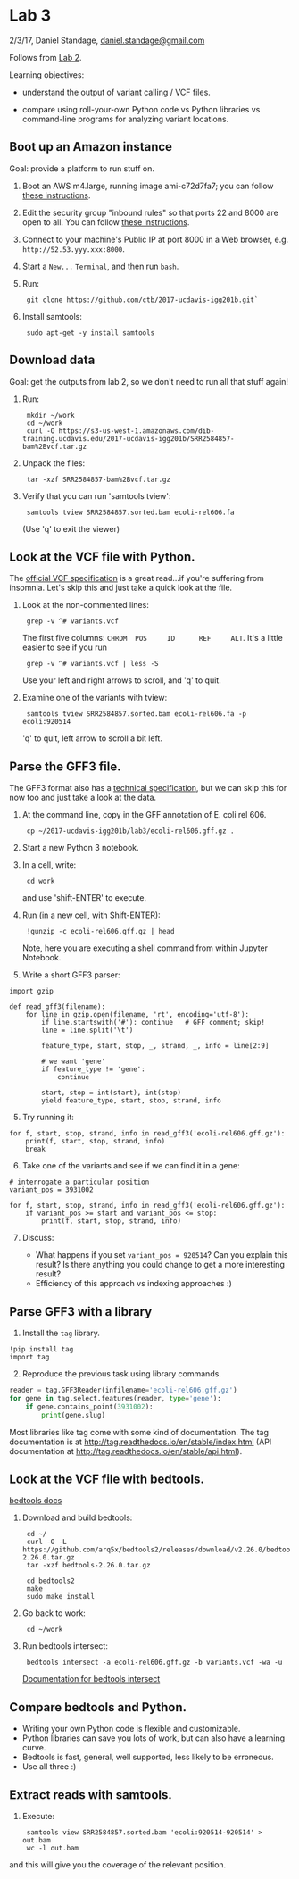 # Lab 3

2/3/17, Daniel Standage, daniel.standage@gmail.com

Follows from [Lab 2](../lab2/README.md).

Learning objectives:

* understand the output of variant calling / VCF files.

* compare using roll-your-own Python code vs Python libraries vs command-line programs for analyzing variant locations.

## Boot up an Amazon instance

Goal: provide a platform to run stuff on.

1. Boot an AWS m4.large, running image ami-c72d7fa7; you can follow [these instructions](https://2016-feb-aws.readthedocs.io/boot.html).

2. Edit the security group "inbound rules" so that ports 22 and 8000
   are open to all. You can follow [these instructions](https://2016-feb-aws.readthedocs.io/configure-firewall.html).

3. Connect to your machine's Public IP at port 8000 in a Web browser, e.g.
   `http://52.53.yyy.xxx:8000`.

4. Start a `New...` `Terminal`, and then run `bash`.

5. Run:

        git clone https://github.com/ctb/2017-ucdavis-igg201b.git`

6. Install samtools:

        sudo apt-get -y install samtools

## Download data

Goal: get the outputs from lab 2, so we don't need to run all that stuff again!

1. Run:

        mkdir ~/work
        cd ~/work
        curl -O https://s3-us-west-1.amazonaws.com/dib-training.ucdavis.edu/2017-ucdavis-igg201b/SRR2584857-bam%2Bvcf.tar.gz

2. Unpack the files:

        tar -xzf SRR2584857-bam%2Bvcf.tar.gz

3. Verify that you can run 'samtools tview':

        samtools tview SRR2584857.sorted.bam ecoli-rel606.fa

   (Use 'q' to exit the viewer)

## Look at the VCF file with Python.

The [official VCF specification](https://samtools.github.io/hts-specs/VCFv4.1.pdf) is a great read...if you're suffering from insomnia.
Let's skip this and just take a quick look at the file.

1. Look at the non-commented lines:

        grep -v ^# variants.vcf

   The first five columns: `CHROM  POS     ID      REF     ALT`.
   It's a little easier to see if you run

        grep -v ^# variants.vcf | less -S

    Use your left and right arrows to scroll, and 'q' to quit.

2. Examine one of the variants with tview:

        samtools tview SRR2584857.sorted.bam ecoli-rel606.fa -p ecoli:920514

   'q' to quit, left arrow to scroll a bit left.

## Parse the GFF3 file.

The GFF3 format also has a [technical specification](https://github.com/The-Sequence-Ontology/Specifications/blob/master/gff3.md), but we can skip this for now too and just take a look at the data.

1. At the command line, copy in the GFF annotation of E. coli rel 606.

        cp ~/2017-ucdavis-igg201b/lab3/ecoli-rel606.gff.gz .

2. Start a new Python 3 notebook.

3. In a cell, write:

        cd work

   and use 'shift-ENTER' to execute.

3. Run (in a new cell, with Shift-ENTER):

        !gunzip -c ecoli-rel606.gff.gz | head

   Note, here you are executing a shell command from within Jupyter Notebook.

4. Write a short GFF3 parser:

```
import gzip

def read_gff3(filename):
    for line in gzip.open(filename, 'rt', encoding='utf-8'):
        if line.startswith('#'): continue   # GFF comment; skip!
        line = line.split('\t')

        feature_type, start, stop, _, strand, _, info = line[2:9]

        # we want 'gene'
        if feature_type != 'gene':
            continue

        start, stop = int(start), int(stop)
        yield feature_type, start, stop, strand, info
```

5. Try running it:

```
for f, start, stop, strand, info in read_gff3('ecoli-rel606.gff.gz'):
    print(f, start, stop, strand, info)
    break
```

6. Take one of the variants and see if we can find it in a gene:

```
# interrogate a particular position
variant_pos = 3931002

for f, start, stop, strand, info in read_gff3('ecoli-rel606.gff.gz'):
    if variant_pos >= start and variant_pos <= stop:
        print(f, start, stop, strand, info)
```

7. Discuss:

   * What happens if you set `variant_pos = 920514`?
     Can you explain this result?
     Is there anything you could change to get a more interesting result?
   * Efficiency of this approach vs indexing approaches :)

## Parse GFF3 with a library

1. Install the `tag` library.

```
!pip install tag
import tag
```

2. Reproduce the previous task using library commands.

```python
reader = tag.GFF3Reader(infilename='ecoli-rel606.gff.gz')
for gene in tag.select.features(reader, type='gene'):
    if gene.contains_point(3931002):
        print(gene.slug)
```

Most libraries like tag come with some kind of documentation.
The tag documentation is at http://tag.readthedocs.io/en/stable/index.html (API documentation at http://tag.readthedocs.io/en/stable/api.html).

## Look at the VCF file with bedtools.

[bedtools docs](https://bedtools.readthedocs.io/en/latest/)

1. Download and build bedtools:

        cd ~/
        curl -O -L https://github.com/arq5x/bedtools2/releases/download/v2.26.0/bedtools-2.26.0.tar.gz
        tar -xzf bedtools-2.26.0.tar.gz

        cd bedtools2
        make
        sudo make install

2. Go back to work:

        cd ~/work

3. Run bedtools intersect:

        bedtools intersect -a ecoli-rel606.gff.gz -b variants.vcf -wa -u

   [Documentation for bedtools intersect](https://bedtools.readthedocs.io/en/latest/content/tools/intersect.html)

## Compare bedtools and Python.

* Writing your own Python code is flexible and customizable.
* Python libraries can save you lots of work, but can also have a learning curve.
* Bedtools is fast, general, well supported, less likely to be erroneous.
* Use all three :)

## Extract reads with samtools.

1. Execute:

        samtools view SRR2584857.sorted.bam 'ecoli:920514-920514' > out.bam
        wc -l out.bam

and this will give you the coverage of the relevant position.
